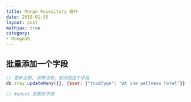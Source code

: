 ```yaml
---
title: Mongo Repository 操作
date: 2018-01-30
layout: post
mathjax: true
category:
- MongoDB
---
```

## 批量添加一个字段

````js
// 更新全部, 如果没有，就添加这个字段
db.stay.updateMany({}, {$set: {"roomType": "At one wellness hotel"}}

// #unset 是删除字段
````